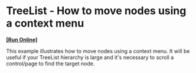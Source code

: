 # TreeList - How to move nodes using a context menu
<!-- run online -->
**[[Run Online]](https://codecentral.devexpress.com/t226955/)**
<!-- run online end -->


This example illustrates how to move nodes using a context menu. It will be useful if your TreeList hierarchy is large and it's necessary to scroll a control/page to find the target node.

<br/>


